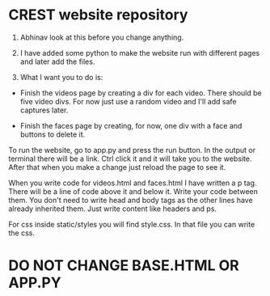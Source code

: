 # CREST website repository

1. Abhinav look at this before you change anything.

1. I have added some python to make the website run with different pages and later add the files.

1. What I want you to do is:

- Finish the videos page by creating a div for each video. There should be five video divs. For now just use a random video and I'll add safe captures later.

- Finish the faces page by creating, for now, one div with a face and buttons to delete it.

To run the website, go to app.py and press the run button. In the output or terminal there will be a link. Ctrl click it and it will take you to the website. After that when you make a change just reload the page to see it.

When you write code for videos.html and faces.html I have written a p tag. There will be a line of code above it and below it. Write your code between them. You don't need to write head and body tags as the other lines have already inherited them. Just write content like headers and ps.

For css inside static/styles you will find style.css. In that file you can write the css.

# DO NOT CHANGE BASE.HTML OR APP.PY 
